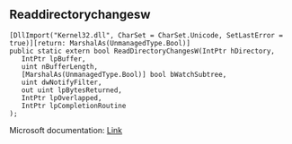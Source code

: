 ## Readdirectorychangesw

```
[DllImport("Kernel32.dll", CharSet = CharSet.Unicode, SetLastError = true)][return: MarshalAs(UnmanagedType.Bool)]
public static extern bool ReadDirectoryChangesW(IntPtr hDirectory,
   IntPtr lpBuffer,
   uint nBufferLength,
   [MarshalAs(UnmanagedType.Bool)] bool bWatchSubtree,
   uint dwNotifyFilter,
   out uint lpBytesReturned,
   IntPtr lpOverlapped,
   IntPtr lpCompletionRoutine
);
```

Microsoft documentation: [Link](https://learn.microsoft.com/en-us/windows/win32/api/winbase/nf-winbase-readdirectorychangesw)
